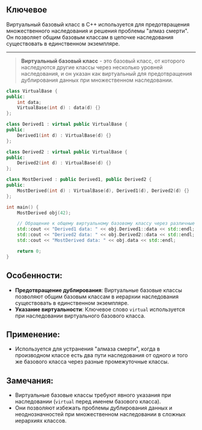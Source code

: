## Ключевое

Виртуальный базовый класс в C++ используется для предотвращения множественного наследования и решения проблемы "алмаз смерти". Он позволяет общим базовым классам в цепочке наследования существовать в единственном экземпляре.

---

>**Виртуальный базовый класс** - это базовый класс, от которого наследуются другие классы через несколько уровней наследования, и он указан как виртуальный для предотвращения дублирования данных при множественном наследовании.

```cpp
class VirtualBase {
public:
    int data;
    VirtualBase(int d) : data(d) {}
};

class Derived1 : virtual public VirtualBase {
public:
    Derived1(int d) : VirtualBase(d) {}
};

class Derived2 : virtual public VirtualBase {
public:
    Derived2(int d) : VirtualBase(d) {}
};

class MostDerived : public Derived1, public Derived2 {
public:
    MostDerived(int d) : VirtualBase(d), Derived1(d), Derived2(d) {}
};

int main() {
    MostDerived obj(42);

    // Обращение к общему виртуальному базовому классу через различные пути
    std::cout << "Derived1 data: " << obj.Derived1::data << std::endl; // Вывод: 42
    std::cout << "Derived2 data: " << obj.Derived2::data << std::endl; // Вывод: 42
    std::cout << "MostDerived data: " << obj.data << std::endl;        // Вывод: 42

    return 0;
}
```

## Особенности:

- **Предотвращение дублирования**: Виртуальные базовые классы позволяют общим базовым классам в иерархии наследования существовать в единственном экземпляре.
- **Указание виртуальности**: Ключевое слово `virtual` используется при наследовании виртуального базового класса.

## Применение:

- Используется для устранения "алмаза смерти", когда в производном классе есть два пути наследования от одного и того же базового класса через разные промежуточные классы.

## Замечания:

- Виртуальные базовые классы требуют явного указания при наследовании (`virtual` перед именем базового класса).
- Они позволяют избежать проблемы дублирования данных и неоднозначностей при множественном наследовании в сложных иерархиях классов.
